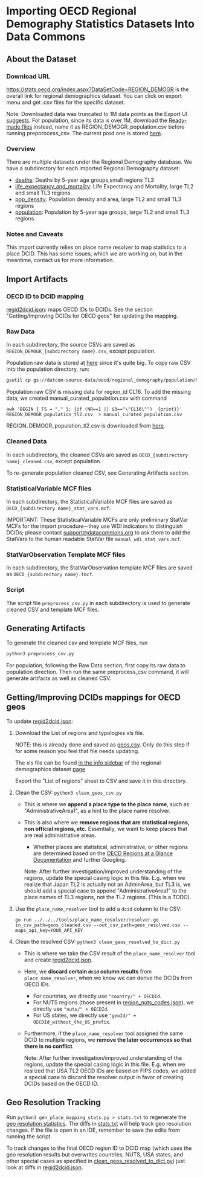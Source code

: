 # Importing OECD Regional Demography Statistics Datasets Into Data Commons

## About the Dataset

### Download URL

<https://stats.oecd.org/index.aspx?DataSetCode=REGION_DEMOGR> is the overall link for regional demographics dataset. You can click on export menu and get .csv files for the specific dataset.


Note: Downloaded data was truncated to 1M data points as the Export UI [suggests](https://user-images.githubusercontent.com/4375037/104984023-d068f900-59c2-11eb-9d0e-2d5cb4691677.png). For population, since its data is over 1M, download the [Ready-made files](https://user-images.githubusercontent.com/59888187/106089544-fa19d280-60dc-11eb-9fa9-744c4ca2c9de.png) instead, name it as REGION_DEMOGR_population.csv before running preporocess_csv. The current prod one is stored [here](https://pantheon.corp.google.com/storage/browser/_details/datcom-source-data/oecd/regional_demography/population/REGION_DEMOGR_population.csv?authuser=0&project=datcom-204919).


### Overview

There are multiple datasets under the Regional Demography database.
We have a subdirectory for each imported Regional Demography dataset:

- [deaths](deaths): Deaths by 5-year age groups,small regions TL3
- [life_expectancy_and_mortality](life_expectancy_and_mortality): Life Expectancy and Mortality, large TL2 and small TL3 regions
- [pop_density](pop_density): Population density and area, large TL2 and small TL3 regions
- [population](population): Population by 5-year age groups, large TL2 and small TL3 regions


### Notes and Caveats

This import currently relies on place name resolver to map statistics to a place DCID.
This has some issues, which we are working on, but in the meantime, contact us for more information.

## Import Artifacts

### OECD ID to DCID mapping

[regid2dcid.json](regid2dcid.json): maps OECD IDs to DCIDs. See the section "Getting/Improving DCIDs for OECD geos" for updating the mapping.

### Raw Data

In each subdirectory, the source CSVs are saved as `REGION_DEMOGR_{subdirectory name}.csv`, except population. 

Population raw data is stored at [here](https://pantheon.corp.google.com/storage/browser/_details/datcom-source-data/oecd/regional_demography/population/REGION_DEMOGR_population.csv?authuser=0&project=datcom-204919) since it's quite big. 
To copy raw CSV into the population directory, run:
```bash
gsutil cp gs://datcom-source-data/oecd/regional_demography/population/REGION_DEMOGR_population.csv
```

Population raw CSV is missing data for region_id CL16. To add the missing data, we created manual_curated_population.csv with command 

```
awk 'BEGIN { FS = "," }; {if (NR==1 || $3=="\"CL16\"")  {print}}' REGION_DEMOGR_population_tl2.csv  > manual_curated_population.csv
```
REGION_DEMOGR_population_tl2.csv is downloaded from [here](
https://user-images.githubusercontent.com/59888187/106540945-d7f5cb00-64b5-11eb-97ee-f44348546672.png).

### Cleaned Data

In each subdirectory, the cleaned CSVs are saved as `OECD_{subdirectory name}_cleaned.csv`, except population. 

To re-generate population cleaned CSV, see Generating Artifacts section.


### StatisticalVariable MCF files

In each subdirectory, the StatisticalVariable MCF files are saved as `OECD_{subdirectory name}_stat_vars.mcf`.

IMPORTANT: These StatisticalVariable MCFs are only preliminary StatVar MCFs
for the import procedure--they use WDI indicators to distinguish DCIDs;
please contact support@datacommons.org to ask them to add the StatVars to
the human readable StatVar file `manual_wdi_stat_vars.mcf`.

### StatVarObservation Template MCF files

In each subdirectory, the StatVarObservation template MCF files are saved as `OECD_{subdirectory name}.tmcf`.

### Script

The script file `preprocess_csv.py` in each subdirectory is used to generate cleaned CSV and template MCF files.

## Generating Artifacts

To generate the cleaned csv and template MCF files, run

```bash
python3 preprocess_csv.py
```

For population, following the Raw Data section, first copy its raw data to population direction. 
Then run the same preprocess_csv command, it will generate artifacts as well as cleaned CSV.

## Getting/Improving DCIDs mappings for OECD geos

To update [regid2dcid.json](regid2dcid.json):

1. Download the List of regions and typologies xls file.

   NOTE: this is already done and saved as [geos.csv](geos.csv).
   Only do this step if for some reason you feel that file needs updating.

   The xls file can be found [in the info sidebar](https://screenshot.googleplex.com/4F5bJXpM7tqc7ba) of the regional
   demographics dataset
   [page](https://stats.oecd.org/index.aspx?DataSetCode=REGION_DEMOGR)

   Export the "List of regions" sheet to CSV and save it in this directory.

1. Clean the CSV: `python3 clean_geos_csv.py`

   - This is where we **append a place type to the place name**,
     such as "AdministrativeArea1", as a hint to the place name resolver.
   - This is also where we **remove regions that are statistical
     regions, non official regions, etc.** Essentially, we want to
     keep places that are real administrative areas.

     - Whether places are statistical, administrative, or
       other regions are determined based on the
       [OECD Regions at a Glance Documentation](https://www.oecd-ilibrary.org/sites/reg_glance-2016-en/1/3/1/index.html?itemId=/content/publication/reg_glance-2016-en&_csp_=c935435269a6598b27c5166da7d1ad21&itemIGO=oecd&itemContentType=book#ID1d8692e3-637b-4fdc-9097-245b08f9948a) and further Googling.

     Note: After further investigation/improved understanding of the regions,
     update the special casing logic in this file.
     E.g. when we realize that Japan TL2 is actually not an AdminArea,
     but TL3 is, we should add a special case to append "AdministrativeArea1"
     to the place names of TL3 regions, not the TL2 regions. (This is a TODO).

1. Use the `place_name_resolver` tool to add a `dcid` column to the CSV:

   ```
   go run ../../../tools/place_name_resolver/resolver.go --in_csv_path=geos_cleaned.csv --out_csv_path=geos_resolved.csv --maps_api_key=YOUR_API_KEY
   ```

1. Clean the resolved CSV: `python3 clean_geos_resolved_to_dict.py`

   - This is where we take the CSV result of the `place_name_resolver` tool
     and create [regid2dcid.json](regid2dcid.json).
   - Here, we **discard certain `dcid` column results** from `place_name_resolver`,
     when we know we can derive the DCIDs from OECD IDs.
     - For countries, we directly use `"country/" + OECDId`.
     - For NUTS regions (those present in [region_nuts_codes.json](region_nuts_codes.json)), we directly use `"nuts/" + OECDId`.
     - For US states, we directly use `"geoId/" + OECDId_without_the_US_prefix`.
   - Furthermore, if the `place_name_resolver` tool assigned the same DCID to multiple regions,
     we **remove the later occurrences so that there is no conflict**.

     Note: After further investigation/improved understanding of the regions,
     update the special casing logic in this file.
     E.g. when we realized that USA TL2 OECD IDs are based on FIPS codes,
     we added a special case to discard the resolver output in favor of
     creating DCIDs based on the OECD ID.

## Geo Resolution Tracking

Run `python3 gen_place_mapping_stats.py > stats.txt` to regenerate the
[geo resolution statistics](stats.txt). The diffs in [stats.txt](stats.txt) will help track
geo resolution changes. If the file is open in an IDE, remember to save
the edits from running the script.

To track changes to the final OECD region ID to DCID map (which uses the geo
resolution results but overwrites countries, NUTS, USA states, and other special
cases as specified in
[clean_geos_resolved_to_dict.py](clean_geos_resolved_to_dict.py)) just look at diffs in
[regid2dcid.json](regid2dcid.json).
